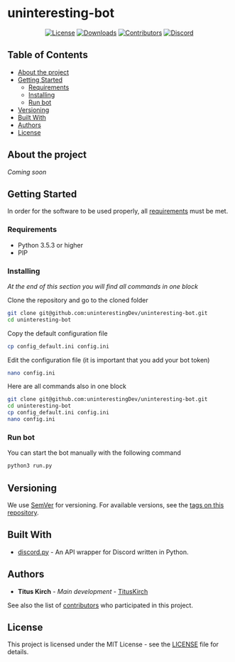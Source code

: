# uninteresting-bot
<p align="center">
    <a href="https://github.com/uninterestingDev/uninteresting-bot/blob/master/LICENSE"><img src="https://img.shields.io/github/license/uninterestingDev/uninteresting-bot" alt="License"></a>
    <a href="https://github.com/uninterestingDev/uninteresting-bot/releases"><img src="https://img.shields.io/github/downloads/uninterestingDev/uninteresting-bot/total" alt="Downloads"></a>
    <a href="https://github.com/uninterestingDev/uninteresting-bot/graphs/contributors"><img src="https://img.shields.io/github/contributors/uninterestingDev/uninteresting-bot" alt="Contributors"></a>
    <a href="https://discord.gg/U7eCYUy"><img src="https://img.shields.io/discord/602526025209085954?label=Discord%20server" alt="Discord"></a>
</p>

## Table of Contents

* [About the project](#about-the-project)
* [Getting Started](#getting-started)
    * [Requirements](#requirements)
    * [Installing](#installing)
    * [Run bot](#run-bot)
* [Versioning](#versioning)
* [Built With](#built-with)
* [Authors](#authors)
* [License](#license)

## About the project

*Coming soon*

## Getting Started
In order for the software to be used properly, all [requirements](#requirements) must be met.

### Requirements

* Python 3.5.3 or higher
* PIP

### Installing
*At the end of this section you will find all commands in one block*

Clone the repository and go to the cloned folder
```bash
git clone git@github.com:uninterestingDev/uninteresting-bot.git
cd uninteresting-bot
```

Copy the default configuration file
```bash
cp config_default.ini config.ini 
```

Edit the configuration file (it is important that you add your bot token)
```bash
nano config.ini 
```

Here are all commands also in one block
```bash
git clone git@github.com:uninterestingDev/uninteresting-bot.git
cd uninteresting-bot
cp config_default.ini config.ini 
nano config.ini 
```

### Run bot
You can start the bot manually with the following command
```bash
python3 run.py 
```

## Versioning

We use [SemVer](http://semver.org/) for versioning. For available versions, see the [tags on this repository](https://github.com/uninterestingDev/uninteresting-bot/tags). 

## Built With

* [discord.py](https://github.com/Rapptz/discord.py) - An API wrapper for Discord written in Python.

## Authors

* **Titus Kirch** - *Main development* - [TitusKirch](https://github.com/TitusKirch)

See also the list of [contributors](https://github.com/uninterestingDev/uninteresting-bot/graphs/contributors) who participated in this project.

## License

This project is licensed under the MIT License - see the [LICENSE](LICENSE) file for details.